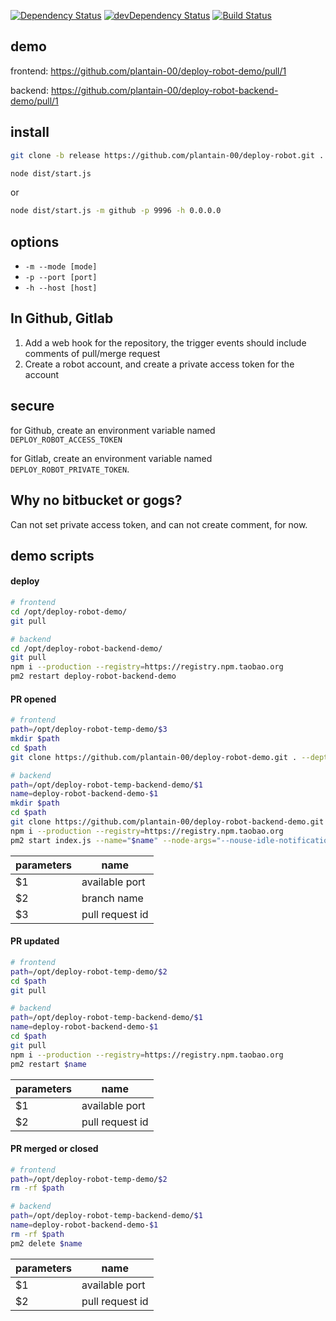 [![Dependency Status](https://david-dm.org/plantain-00/deploy-robot.svg)](https://david-dm.org/plantain-00/deploy-robot)
[![devDependency Status](https://david-dm.org/plantain-00/deploy-robot/dev-status.svg)](https://david-dm.org/plantain-00/deploy-robot#info=devDependencies)
[![Build Status](https://travis-ci.org/plantain-00/deploy-robot.svg?branch=master)](https://travis-ci.org/plantain-00/deploy-robot)

## demo

frontend: https://github.com/plantain-00/deploy-robot-demo/pull/1

backend: https://github.com/plantain-00/deploy-robot-backend-demo/pull/1

## install

```bash
git clone -b release https://github.com/plantain-00/deploy-robot.git . --depth=1 && npm i --production
```

```bash
node dist/start.js
```

or

```bash
node dist/start.js -m github -p 9996 -h 0.0.0.0
```

## options

+ `-m --mode [mode]`
+ `-p --port [port]`
+ `-h --host [host]`

## In Github, Gitlab

1. Add a web hook for the repository, the trigger events should include comments of pull/merge request
2. Create a robot account, and create a private access token for the account

## secure

for Github, create an environment variable named `DEPLOY_ROBOT_ACCESS_TOKEN`

for Gitlab, create an environment variable named `DEPLOY_ROBOT_PRIVATE_TOKEN`.

## Why no bitbucket or gogs?

Can not set private access token, and can not create comment, for now.

## demo scripts

#### deploy

```bash
# frontend
cd /opt/deploy-robot-demo/
git pull
```

```bash
# backend
cd /opt/deploy-robot-backend-demo/
git pull
npm i --production --registry=https://registry.npm.taobao.org
pm2 restart deploy-robot-backend-demo
```

#### PR opened

```bash
# frontend
path=/opt/deploy-robot-temp-demo/$3
mkdir $path
cd $path
git clone https://github.com/plantain-00/deploy-robot-demo.git . --depth=1 -b $2
```

```bash
# backend
path=/opt/deploy-robot-temp-backend-demo/$1
name=deploy-robot-backend-demo-$1
mkdir $path
cd $path
git clone https://github.com/plantain-00/deploy-robot-backend-demo.git . --depth=1 -b $2
npm i --production --registry=https://registry.npm.taobao.org
pm2 start index.js --name="$name" --node-args="--nouse-idle-notification --expose-gc --max-old-space-size=8192" -- -p $1
```

parameters | name
--- | ---
$1 | available port
$2 | branch name
$3 | pull request id

#### PR updated

```bash
# frontend
path=/opt/deploy-robot-temp-demo/$2
cd $path
git pull
```

```bash
# backend
path=/opt/deploy-robot-temp-backend-demo/$1
name=deploy-robot-backend-demo-$1
cd $path
git pull
npm i --production --registry=https://registry.npm.taobao.org
pm2 restart $name
```

parameters | name
--- | ---
$1 | available port
$2 | pull request id

#### PR merged or closed

```bash
# frontend
path=/opt/deploy-robot-temp-demo/$2
rm -rf $path
```

```bash
# backend
path=/opt/deploy-robot-temp-backend-demo/$1
name=deploy-robot-backend-demo-$1
rm -rf $path
pm2 delete $name
```

parameters | name
--- | ---
$1 | available port
$2 | pull request id
